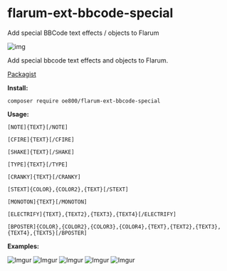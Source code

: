# flarum-ext-bbcode-special
Add special BBCode text effects / objects to Flarum

![img](https://agesofsail.files.wordpress.com/2016/11/special-2400px.png?w=300&h=233)

Add special bbcode text effects and objects to Flarum.

[Packagist](https://packagist.org/packages/oe800/flarum-ext-bbcode-special)

**Install:**

`composer require oe800/flarum-ext-bbcode-special`

**Usage:**

`[NOTE]{TEXT}[/NOTE]`

`[CFIRE]{TEXT}[/CFIRE]`

`[SHAKE]{TEXT}[/SHAKE]`

`[TYPE]{TEXT}[/TYPE]`

`[CRANKY]{TEXT}[/CRANKY]`

`[STEXT]{COLOR},{COLOR2},{TEXT}[/STEXT]`

`[MONOTON]{TEXT}[/MONOTON]`

`[ELECTRIFY]{TEXT},{TEXT2},{TEXT3},{TEXT4}[/ELECTRIFY]`

`[BPOSTER]{COLOR},{COLOR2},{COLOR3},{COLOR4},{TEXT},{TEXT2},{TEXT3},{TEXT4},{TEXT5}[/BPOSTER]`

**Examples:**

![Imgur](http://i.imgur.com/D6WJn9N.png)
![Imgur](http://i.imgur.com/bZSnijD.gif)
![Imgur](http://i.imgur.com/swgn2gq.png)
![Imgur](http://i.imgur.com/7ok2i17.gif)
![Imgur](http://i.imgur.com/EBcKYE3.png)
